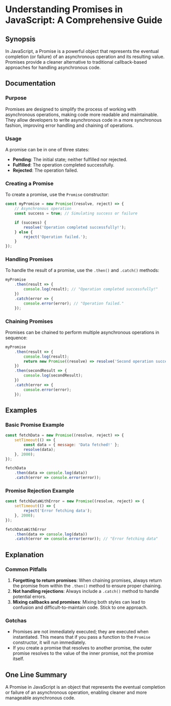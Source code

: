 <!--
Meta Description: # Understanding Promises in JavaScript: A Comprehensive Guide ## Synopsis In JavaScript, a Promise is a powerful object that represents the eventual c...
Meta Keywords: promise, error, promises, operation, console
-->

# Understanding Promises in JavaScript: A Comprehensive Guide

## Synopsis
In JavaScript, a Promise is a powerful object that represents the eventual completion (or failure) of an asynchronous operation and its resulting value. Promises provide a cleaner alternative to traditional callback-based approaches for handling asynchronous code.

## Documentation

### Purpose
Promises are designed to simplify the process of working with asynchronous operations, making code more readable and maintainable. They allow developers to write asynchronous code in a more synchronous fashion, improving error handling and chaining of operations.

### Usage
A promise can be in one of three states:
- **Pending**: The initial state; neither fulfilled nor rejected.
- **Fulfilled**: The operation completed successfully.
- **Rejected**: The operation failed.

### Creating a Promise
To create a promise, use the `Promise` constructor:

```javascript
const myPromise = new Promise((resolve, reject) => {
    // Asynchronous operation
    const success = true; // Simulating success or failure

    if (success) {
        resolve('Operation completed successfully!');
    } else {
        reject('Operation failed.');
    }
});
```

### Handling Promises
To handle the result of a promise, use the `.then()` and `.catch()` methods:

```javascript
myPromise
    .then(result => {
        console.log(result); // "Operation completed successfully!"
    })
    .catch(error => {
        console.error(error); // "Operation failed."
    });
```

### Chaining Promises
Promises can be chained to perform multiple asynchronous operations in sequence:

```javascript
myPromise
    .then(result => {
        console.log(result);
        return new Promise((resolve) => resolve('Second operation successful!'));
    })
    .then(secondResult => {
        console.log(secondResult);
    })
    .catch(error => {
        console.error(error);
    });
```

## Examples

### Basic Promise Example
```javascript
const fetchData = new Promise((resolve, reject) => {
    setTimeout(() => {
        const data = { message: 'Data fetched!' };
        resolve(data);
    }, 2000);
});

fetchData
    .then(data => console.log(data))
    .catch(error => console.error(error));
```

### Promise Rejection Example
```javascript
const fetchDataWithError = new Promise((resolve, reject) => {
    setTimeout(() => {
        reject('Error fetching data');
    }, 2000);
});

fetchDataWithError
    .then(data => console.log(data))
    .catch(error => console.error(error)); // "Error fetching data"
```

## Explanation

### Common Pitfalls
1. **Forgetting to return promises**: When chaining promises, always return the promise from within the `.then()` method to ensure proper chaining.
2. **Not handling rejections**: Always include a `.catch()` method to handle potential errors.
3. **Mixing callbacks and promises**: Mixing both styles can lead to confusion and difficult-to-maintain code. Stick to one approach.

### Gotchas
- Promises are not immediately executed; they are executed when instantiated. This means that if you pass a function to the `Promise` constructor, it will run immediately.
- If you create a promise that resolves to another promise, the outer promise resolves to the value of the inner promise, not the promise itself.

## One Line Summary
A Promise in JavaScript is an object that represents the eventual completion or failure of an asynchronous operation, enabling cleaner and more manageable asynchronous code.